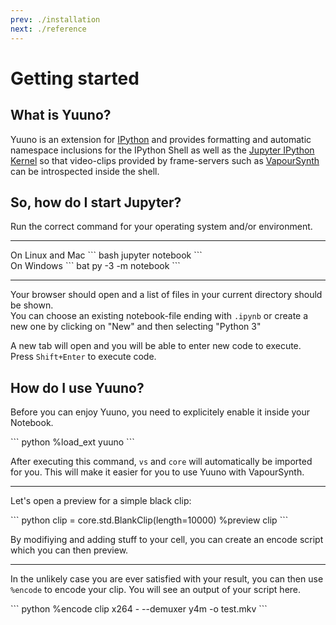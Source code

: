 ```yaml
---
prev: ./installation
next: ./reference
---
```


# Getting started

## What is Yuuno?

Yuuno is an extension for [IPython](https://ipython.org) and provides formatting and automatic namespace inclusions for the IPython Shell as well as the [Jupyter IPython Kernel](https://jupyter.org) so that video-clips provided by frame-servers such as [VapourSynth](https://www.vapoursynth.com) can be introspected inside the shell.

## So, how do I start Jupyter?

Run the correct command for your operating system and/or environment.

---

<multi-column>
<div>
On Linux and Mac

<render-markdown>
``` bash 
jupyter notebook
```
</render-markdown>
</div>
<div>
On Windows

<render-markdown>
``` bat
py -3 -m notebook
```
</render-markdown>
</div>
</multi-column>

---

Your browser should open and a list of files in your current directory should be shown.  
You can choose an existing notebook-file ending with `.ipynb` or create a new one by clicking
on "New" and then selecting "Python 3"

A new tab will open and you will be able to enter new code to execute. Press `Shift+Enter` to execute code.


## How do I use Yuuno?
Before you can enjoy Yuuno, you need to explicitely enable it inside your Notebook.

<jupyter-cell cellno="1">
<render-markdown>
``` python
%load_ext yuuno
```
</render-markdown>
</jupyter-cell>

After executing this command, `vs` and `core` will automatically be imported for you. This will make it easier
for you to use Yuuno with VapourSynth.

---

Let's open a preview for a simple black clip:

<jupyter-cell cellno="2">
<render-markdown>
``` python
clip = core.std.BlankClip(length=10000)
%preview clip
```
</render-markdown>
<render-markdown slot="output">
<img :src="$withBase('../assets/preview.png')" />
</render-markdown>
</jupyter-cell>

By modifiying and adding stuff to your cell, you can create an encode script which you can then preview.

---

In the unlikely case you are ever satisfied with your result, you can then use 
`%encode` to encode your clip. You will see an output of your script here.


<jupyter-cell cellno="3">
<render-markdown>
``` python
%encode clip x264 - --demuxer y4m -o test.mkv
```
</render-markdown>
<render-markdown slot="output">
<img :src="$withBase('../assets/encode.png')" />
</render-markdown>
</jupyter-cell>